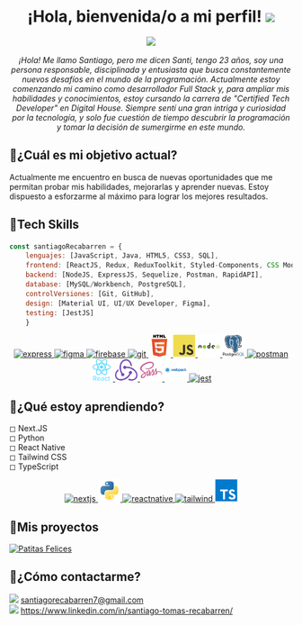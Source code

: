 <h1 align="center">
  ¡Hola, bienvenida/o a mi perfil!
  <img src="https://media.giphy.com/media/hvRJCLFzcasrR4ia7z/giphy.gif" width="28">
</h1>

<p align="center">
  <a href="https://github.com/DenverCoder1/readme-typing-svg"><img src="https://readme-typing-svg.herokuapp.com?center=true&vCenter=true&lines=Santiago+Tomás+Recabarren;Full-Stack+Developer;&font=Fira%20Code&center=true&width=440&height=45&size=22"></a>
</p>

<p align="center"><em>¡Hola! Me llamo Santiago, pero me dicen Santi, tengo 23 años, soy una persona responsable, disciplinada y entusiasta que busca constantemente nuevos desafíos en el mundo de la programación. Actualmente estoy comenzando mi camino como desarrollador Full Stack y, para ampliar mis habilidades y conocimientos, estoy cursando la carrera de "Certified Tech Developer" en Digital House.
Siempre sentí una gran intriga y curiosidad por la tecnología, y solo fue cuestión de tiempo descubrir la programación y tomar la decisión de sumergirme en este mundo.</em></p>

## 📌¿Cuál es mi objetivo actual?
Actualmente me encuentro en busca de nuevas oportunidades que me permitan probar mis habilidades, mejorarlas y aprender nuevas. Estoy dispuesto a esforzarme al máximo para lograr los mejores resultados.
## 📌Tech Skills

```js
const santiagoRecabarren = {
    lenguajes: [JavaScript, Java, HTML5, CSS3, SQL],
    frontend: [ReactJS, Redux, ReduxToolkit, Styled-Components, CSS Modules, SASS, LESS],
    backend: [NodeJS, ExpressJS, Sequelize, Postman, RapidAPI],
    database: [MySQL/Workbench, PostgreSQL],
    controlVersiones: [Git, GitHub],
    design: [Material UI, UI/UX Developer, Figma],
    testing: [JestJS]
    }
```
<!-- ◻ Lenguajes ➤ JavaScript, Java, HTML5, CSS3, SQL.
<br>
◻ Frontend ➤ React, Redux, Styled-Component, CSS Modules, SASS, LESS.
<br>
◻ Backend ➤ NodeJS, ExpressJS, Sequelize, Postman, RapidAPI.
<br>
◻ Base de Datos ➤ MySQL/Workbench, PostgreSQL.
<br>
◻ Control de Versiones ➤ Git, GitHub.
<br>
◻ Diseño ➤ Material UI, UI/UX Developer, Figma.
<br>
◻ Testing ➤ Jest Js. -->

<p align="center"> <a href="https://expressjs.com" target="_blank"><img src="https://www.nextontop.com/assets/img/services/web/expressjs.svg" background-color="#ffffff" alt="express" width="50" height="50" /> </a> <a href="https://www.figma.com/" target="_blank" rel="noreferrer"> <img src="https://www.vectorlogo.zone/logos/figma/figma-icon.svg" alt="figma" width="40" height="40"/> </a> <a href="https://firebase.google.com/" target="_blank" rel="noreferrer"> <img src="https://www.vectorlogo.zone/logos/firebase/firebase-icon.svg" alt="firebase" width="40" height="40"/> </a> <a href="https://git-scm.com/" target="_blank" rel="noreferrer"> <img src="https://www.vectorlogo.zone/logos/git-scm/git-scm-icon.svg" alt="git" width="40" height="40"/> </a> <a href="https://www.w3.org/html/" target="_blank" rel="noreferrer"> <img src="https://raw.githubusercontent.com/devicons/devicon/master/icons/html5/html5-original-wordmark.svg" alt="html5" width="40" height="40"/> </a> <a href="https://developer.mozilla.org/en-US/docs/Web/JavaScript" target="_blank" rel="noreferrer"> <img src="https://raw.githubusercontent.com/devicons/devicon/master/icons/javascript/javascript-original.svg" alt="javascript" width="40" height="40"/> </a> <a href="https://nodejs.org" target="_blank" rel="noreferrer"> <img src="https://raw.githubusercontent.com/devicons/devicon/master/icons/nodejs/nodejs-original-wordmark.svg" alt="nodejs" width="40" height="40"/> </a> <a href="https://www.postgresql.org" target="_blank" rel="noreferrer"> <img src="https://raw.githubusercontent.com/devicons/devicon/master/icons/postgresql/postgresql-original-wordmark.svg" alt="postgresql" width="40" height="40"/> </a> <a href="https://postman.com" target="_blank" rel="noreferrer"> <img src="https://www.vectorlogo.zone/logos/getpostman/getpostman-icon.svg" alt="postman" width="40" height="40"/> </a> <a href="https://reactjs.org/" target="_blank" rel="noreferrer"> <img src="https://raw.githubusercontent.com/devicons/devicon/master/icons/react/react-original-wordmark.svg" alt="react" width="40" height="40"/> </a> <a href="https://redux.js.org" target="_blank" rel="noreferrer"> <img src="https://raw.githubusercontent.com/devicons/devicon/master/icons/redux/redux-original.svg" alt="redux" width="40" height="40"/> </a> <a href="https://sass-lang.com" target="_blank" rel="noreferrer"> <img src="https://raw.githubusercontent.com/devicons/devicon/master/icons/sass/sass-original.svg" alt="sass" width="40" height="40"/> </a>  <a href="https://webpack.js.org" target="_blank" rel="noreferrer"> <img src="https://raw.githubusercontent.com/devicons/devicon/d00d0969292a6569d45b06d3f350f463a0107b0d/icons/webpack/webpack-original-wordmark.svg" alt="webpack" width="40" height="40"/> </a> <a href="https://jestjs.io" target="_blank" rel="noreferrer"> <img src="https://www.vectorlogo.zone/logos/jestjsio/jestjsio-icon.svg" alt="jest" width="40" height="40"/> </a></p>


## 📌¿Qué estoy aprendiendo?
◻ Next.JS
<br>
◻ Python
<br>
◻ React Native
<br>
◻ Tailwind CSS
<br>
◻ TypeScript
<br>

<p align="center"> </a> <a href="https://nextjs.org/" target="_blank" rel="noreferrer"> <img src="https://res.cloudinary.com/nacho-morales/image/upload/v1683592962/nextjs-removebg-preview_1_lqlbyg.png" alt="nextjs" width="40" height="40"/> </a> <a href="https://www.python.org" target="_blank" rel="noreferrer"> <img src="https://raw.githubusercontent.com/devicons/devicon/master/icons/python/python-original.svg" alt="python" width="40" height="40"/> </a> <a href="https://reactnative.dev/" target="_blank" rel="noreferrer"> <img src="https://reactnative.dev/img/header_logo.svg" alt="reactnative" width="40" height="40"/> </a> <a href="https://tailwindcss.com/" target="_blank" rel="noreferrer"> <img src="https://www.vectorlogo.zone/logos/tailwindcss/tailwindcss-icon.svg" alt="tailwind" width="40" height="40"/> </a> <a href="https://www.typescriptlang.org/" target="_blank" rel="noreferrer"> <img src="https://raw.githubusercontent.com/devicons/devicon/master/icons/typescript/typescript-original.svg" alt="typescript" width="40" height="40"/> </a> </p>

## 📌Mis proyectos

<a href="https://github.com/santireca/PatitasFelices"><img width="282" src="https://denvercoder1-github-readme-stats.vercel.app/api/pin/?username=nachomorales99&repo=PatitasFelices&theme=gruvbox&hide_border=true&show_icons=true" alt="Patitas Felices"></a>


## 📌¿Cómo contactarme?
<img src="https://img.icons8.com/color/48/000000/gmail.png" width="15px"> santiagorecabarren7@gmail.com
<br>
<img src="https://img.icons8.com/color/48/000000/linkedin.png" width="15px"> https://www.linkedin.com/in/santiago-tomas-recabarren/
